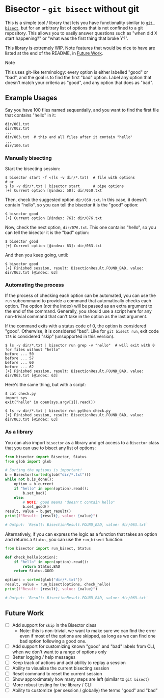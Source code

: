 # Bisector - `git bisect` without git

This is a simple tool / library that lets you have functionality similar to [`git bisect`](https://git-scm.com/docs/git-bisect), but for an arbitrary list of options
that is not confined to a git repository. This allows you to easily answer questions such as "when did X start happening?" or
"what was the first thing that broke Y?".

This library is extremely WIP. Note features that would be nice to have are listed at the end of the README, in [Future Work](#future-work).

>[!NOTE]
> This uses git-like terminology: every option is either labelled "good" or "bad", and the goal is to find the first "bad" option.
> Label any option that doesn't match your criteria as "good", and any option that does as "bad".

## Example Usages

Say you have 100 files named sequentially, and you want to find the first file that contains "hello" in it:

```shell
dir/001.txt
dir/002.txt
...
dir/063.txt  # this and all files after it contain "hello"
...
dir/100.txt
```

### Manually bisecting

Start the bisecting session:

```shell
$ bisector start -f <(ls -v dir/*.txt)  # file with options
# or
$ ls -v dir/*.txt | bisector start      # pipe options
[+] Current option [@index: 50]: dir/050.txt
```

Then, check the suggested option `dir/050.txt`. In this case, it doesn't contain "hello", so you can tell the bisector it is the "good" option:

```shell
$ bisector good
[+] Current option [@index: 76]: dir/076.txt
```

Now, check the next option, `dir/076.txt`. This one contains "hello", so you can tell the bisector it is the "bad" option:

```shell
$ bisector good
[+] Current option [@index: 63]: dir/063.txt
```

And then you keep going, until:

```shell
$ bisector good
[+] Finished session, result: BisectionResult.FOUND_BAD, value: dir/063.txt [@index: 63]
```

### Automating the process

If the process of checking each option can be automated, you can use the `run` subcommand to provide a command that
automatically checks each option. The option (*not* the index) will be passed as an extra argument to the end of the command.
Generally, you should use a script here for any non-trivial command that can't take in the option as the last argument.

If the command exits with a status code of 0, the option is considered "good". Otherwise, it is considered "bad". Like
for `git bisect run`, exit code `125` is considered "skip" (unsupported in this version).

```shell
$ ls -v dir/*.txt | bisector run grep -v "hello"  # will exit with 0 for files without "hello"
before ... 50
before ... 57
before ... 60
before ... 62
[+] Finished session, result: BisectionResult.FOUND_BAD, value: dir/063.txt [@index: 63]
```

Here's the same thing, but with a script:

```shell
$ cat check.py
import sys
exit("hello" in open(sys.argv[1]).read())

$ ls -v dir/*.txt | bisector run python check.py
[+] Finished session, result: BisectionResult.FOUND_BAD, value: dir/063.txt [@index: 63]
```

### As a library

You can also import `bisector` as a library and get access to a `Bisector` class that you can use to bisect any list of options:

```py
from bisector import Bisector, Status
from glob import glob

# Sorting the options is important!
b = Bisector(sorted(glob("dir/*.txt")))
while not b.is_done():
    option = b.current
    if "hello" in open(option).read():
        b.set_bad()
    else:
        # NOTE: good means "doesn't contain hello"
        b.set_good()
result, value = b.get_result()
print(f"Result: {result}, value: {value}")

# Output: `Result: BisectionResult.FOUND_BAD, value: dir/063.txt`
```

Alternatively, if you can express the logic as a function that takes an option and returns a `Status`, you can
use the `run_bisect` function:

```py
from bisector import run_bisect, Status

def check_hello(option):
    if "hello" in open(option).read():
        return Status.BAD
    return Status.GOOD

options = sorted(glob("dir/*.txt"))
result, value = run_bisect(options, check_hello)
print(f"Result: {result}, value: {value}")

# Output: `Result: BisectionResult.FOUND_BAD, value: dir/063.txt`
```

## Future Work

- [ ] Add support for `skip` in the Bisector class
  - Note: this is non-trivial, we want to make sure we can find the error even if most of the options are skipped,
    as long as we can find one bad option following a good one.
- [ ] Add support for customizing known "good" and "bad" labels from CLI, when we don't want to a range of options only
- [ ] Better logging / help messages
- [ ] Keep track of actions and add ability to replay a session
- [ ] Ability to visualize the current bisecting session
- [ ] Reset command to reset the current session
- [ ] Show approximately how many steps are left (similar to `git bisect`)
- [ ] More robust testing for the library / CLI
- [ ] Ability to customize (per session / globally) the terms "good" and "bad"